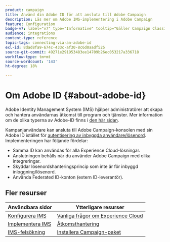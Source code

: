 ```yaml
---
product: campaign
title: Använd din Adobe ID för att ansluta till Adobe Campaign
description: Läs mer om Adobe IMS-implementering i Adobe Campaign
feature: Configuration
badge-v7: label="v7" type="Informative" tooltip="Gäller Campaign Classic v7"
audience: integrations
content-type: reference
topic-tags: connecting-via-an-adobe-id
exl-id: 8dad8fa9-674c-433c-af30-8c6d0aadf525
source-git-commit: 49271e291953483ee14709b26ec053217a336718
workflow-type: tm+mt
source-wordcount: '143'
ht-degree: 18%

---
```


# Om Adobe ID {#about-adobe-id}

Adobe Identity Management System (IMS) hjälper administratörer att skapa och hantera användarnas åtkomst till program och tjänster. Mer information om de olika typerna av Adobe-ID finns i [den här sidan](https://helpx.adobe.com/enterprise/using/identity.html).

Kampanjanvändare kan ansluta till Adobe Campaign-konsolen med sin Adobe ID istället för [autentisering av inbyggda användare/lösenord](../../platform/using/access-management-operators.md). Implementeringen har följande fördelar:

* Samma ID kan användas för alla Experience Cloud-lösningar.
* Anslutningen behålls när du använder Adobe Campaign med olika integreringar.
* Skyddar lösenordshanteringsprincip som inte är för inbyggd inloggning/lösenord.
* Använda Federated ID-konton (extern ID-leverantör).

<!--
>[!IMPORTANT]
>
>If you are connecting to Campaign through Adobe Identity Service (IMS), you need to upgrade to the latest build to be able to connect to Campaign after **June 30, 2021**. This upgrade is mandatory for both Campaign server and client console. 
>
>Depending on your current version, you must upgrade to one of the following releases: 
>
> * [Campaign [!DNL Gold Standard] 11](../../rn/using/gold-standard.md)
> * [Campaign 21.1.4](../../rn/using/latest-release.md)
>
>[Learn more about IMS updates](../../technotes/using/ims-updates.md)
-->

## Fler resurser

| Användbara sidor | Ytterligare resurser |
|---|---|
| [Konfigurera IMS](../../integrations/using/configuring-ims.md) | [Vanliga frågor om Experience Cloud](https://experienceleague.adobe.com/docs/core-services/interface/manage-users-and-products/faq.html) |
| [Implementera IMS](../../integrations/using/implementing-ims.md) | [Åtkomsthantering](../../platform/using/access-management.md) |
| [IMS-felsökning](../../integrations/using/ims-troubleshooting.md) | [Installera Campaign-paket](../../installation/using/installing-campaign-standard-packages.md) |

